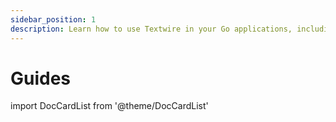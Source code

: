 ```yaml
---
sidebar_position: 1
description: Learn how to use Textwire in your Go applications, including importing the package, creating template instances, and more
---
```


# Guides

import DocCardList from '@theme/DocCardList'

<DocCardList />